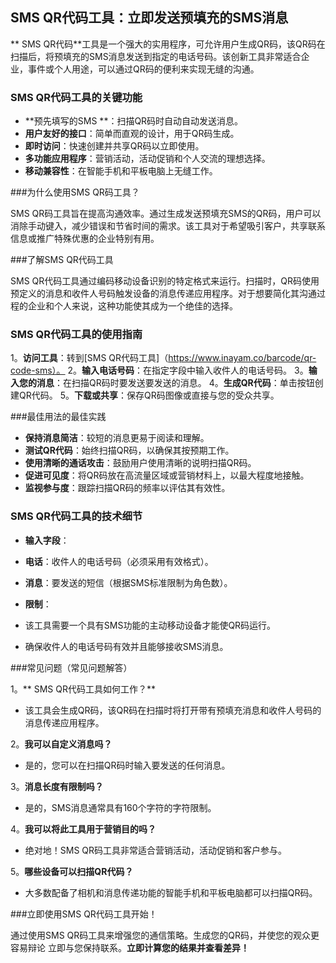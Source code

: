 ## SMS QR代码工具：立即发送预填充的SMS消息

** SMS QR代码**工具是一个强大的实用程序，可允许用户生成QR码，该QR码在扫描后，将预填充的SMS消息发送到指定的电话号码。该创新工具非常适合企业，事件或个人用途，可以通过QR码的便利来实现无缝的沟通。

### SMS QR代码工具的关键功能

-  **预先填写的SMS **：扫描QR码时自动自动发送消息。
-  **用户友好的接口**：简单而直观的设计，用于QR码生成。
-  **即时访问**：快速创建并共享QR码以立即使用。
-  **多功能应用程序**：营销活动，活动促销和个人交流的理想选择。
-  **移动兼容性**：在智能手机和平板电脑上无缝工作。

###为什么使用SMS QR码工具？

SMS QR码工具旨在提高沟通效率。通过生成发送预填充SMS的QR码，用户可以消除手动键入，减少错误和节省时间的需求。该工具对于希望吸引客户，共享联系信息或推广特殊优惠的企业特别有用。

###了解SMS QR代码工具

SMS QR代码工具通过编码移动设备识别的特定格式来运行。扫描时，QR码使用预定义的消息和收件人号码触发设备的消息传递应用程序。对于想要简化其沟通过程的企业和个人来说，这种功能使其成为一个绝佳的选择。

### SMS QR代码工具的使用指南

1。**访问工具**：转到[SMS QR代码工具]（https://www.inayam.co/barcode/qr-code-sms）。
2。**输入电话号码**：在指定字段中输入收件人的电话号码。
3。**输入您的消息**：在扫描QR码时要发送要发送的消息。
4。**生成QR代码**：单击按钮创建QR代码。
5。**下载或共享**：保存QR码图像或直接与您的受众共享。

###最佳用法的最佳实践

-  **保持消息简洁**：较短的消息更易于阅读和理解。
-  **测试QR代码**：始终扫描QR码，以确保其按预期工作。
-  **使用清晰的通话攻击**：鼓励用户使用清晰的说明扫描QR码。
-  **促进可见度**：将QR码放在高流量区域或营销材料上，以最大程度地接触。
-  **监视参与度**：跟踪扫描QR码的频率以评估其有效性。

### SMS QR代码工具的技术细节

-  **输入字段**：
-  **电话**：收件人的电话号码（必须采用有效格式）。
-  **消息**：要发送的短信（根据SMS标准限制为角色数）。

-  **限制**：
- 该工具需要一个具有SMS功能的主动移动设备才能使QR码运行。
- 确保收件人的电话号码有效并且能够接收SMS消息。

###常见问题（常见问题解答）

1。** SMS QR代码工具如何工作？**
- 该工具会生成QR码，该QR码在扫描时将打开带有预填充消息和收件人号码的消息传递应用程序。

2。**我可以自定义消息吗？**
- 是的，您可以在扫描QR码时输入要发送的任何消息。

3。**消息长度有限制吗？**
- 是的，SMS消息通常具有160个字符的字符限制。

4。**我可以将此工具用于营销目的吗？**
- 绝对地！SMS QR码工具非常适合营销活动，活动促销和客户参与。

5。**哪些设备可以扫描QR代码？**
- 大多数配备了相机和消息传递功能的智能手机和平板电脑都可以扫描QR码。

###立即使用SMS QR代码工具开始！

通过使用SMS QR码工具来增强您的通信策略。生成您的QR码，并使您的观众更容易辩论 立即与您保持联系。**立即计算您的结果并查看差异！**
